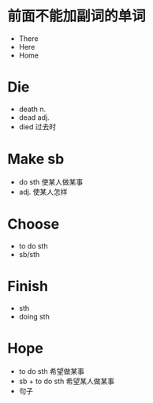 # 前面不能加副词的单词
- There
- Here
- Home

# Die
- death n.
- dead adj.
- died 过去时

# Make sb
- do sth 使某人做某事
- adj. 使某人怎样

# Choose
- to do sth
- sb/sth

# Finish
- sth
- doing sth

# Hope
- to do sth 希望做某事
- sb + to do sth 希望某人做某事
- 句子